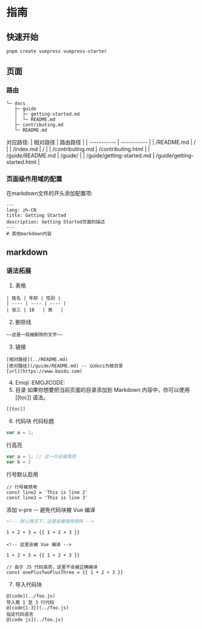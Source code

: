 # 指南
## 快速开始
```
pnpm create vuepress vuepress-starter
```
## 页面
### 路由
```
└─ docs
   ├─ guide
   │  ├─ getting-started.md
   │  └─ README.md
   ├─ contributing.md
   └─ README.md
```
对应路径:
| 相对路径    | 路由路径 |
| ----------- | ----------- |
| /README.md  | /       |
| /index.md   | /        |
| /contributing.md   | /contributing.html        |
| /guide/README.md   | /guide/   |
| /guide/getting-started.md | /guide/getting-started.html  |
### 页面级作用域的配置
在markdown文件的开头添加配置项:
```
---
lang: zh-CN
title: Getting Started
description: Getting Started页面的描述
---
# 其他markdown内容
```
## markdown
### 语法拓展
1. 表格
```
| 姓名 | 年龄 | 性别 |
| ---- | ---- | ---- |
| 张三 | 18   | 男   |
```
2. 删除线
```
~~这是一段被删除的文字~~
```
3. 链接
```
[相对路径](../README.md)
[绝对路径](/guide/README.md) -- 以docs为根目录
[url](https://www.baidu.com)
```
4. Emoji :EMOJICODE:
5. 目录
如果你想要把当前页面的目录添加到 Markdown 内容中，你可以使用 [[toc]] 语法。
```
[[toc]]
```
6. 代码块
代码标题
```ts title="index.ts"
var a = 1;
```
行高亮
```ts title="index.ts" {2}
var a = 1; // 这一行会被高亮
var b = 2
```
行号默认启用
```ts:no-line-numbers
// 行号被禁用
const line2 = 'This is line 2'
const line3 = 'This is line 3'
```
添加 v-pre -- 避免代码块被 Vue 编译
```md
<!-- 默认情况下，这里会被保持原样 -->

1 + 2 + 3 = {{ 1 + 2 + 3 }}
```

```md:no-v-pre
<!-- 这里会被 Vue 编译 -->

1 + 2 + 3 = {{ 1 + 2 + 3 }}
```

```js:no-v-pre
// 由于 JS 代码高亮，这里不会被正确编译
const onePlusTwoPlusThree = {{ 1 + 2 + 3 }}
```
7. 导入代码块
```
@[code](../foo.js)
导入第 1 至 3 行代码
@[code{1-3}](../foo.js)
指定代码语言
@[code js](../foo.js)
```